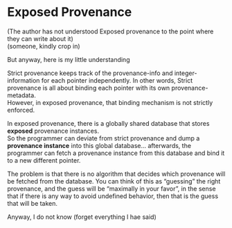 # Exposed Provenance

(The author has not understood Exposed provenance to the point where they can write about it)  
(someone, kindly crop in)

But anyway, here is my little understanding

Strict provenance keeps track of the provenance-info and integer-information for each pointer independently. In other words, Strict provenance is all about binding each pointer with its own provenance-metadata.  
However, in exposed provenance, that binding mechanism is not strictly enforced.

In exposed provenance, there is a globally shared database that stores **exposed** provenance instances.  
So the programmer can deviate from strict provenance and dump a **provenance instance** into this global database... afterwards, the programmer can fetch a provenance instance from this database and bind it to a new different pointer.  

The problem is that there is no algorithm that decides which provenance will be fetched from the database. You can think of this as “guessing” the right provenance, and the guess will be “maximally in your favor”, in the sense that if there is any way to avoid undefined behavior, then that is the guess that will be taken.  

Anyway, I do not know (forget everything I hae said)
